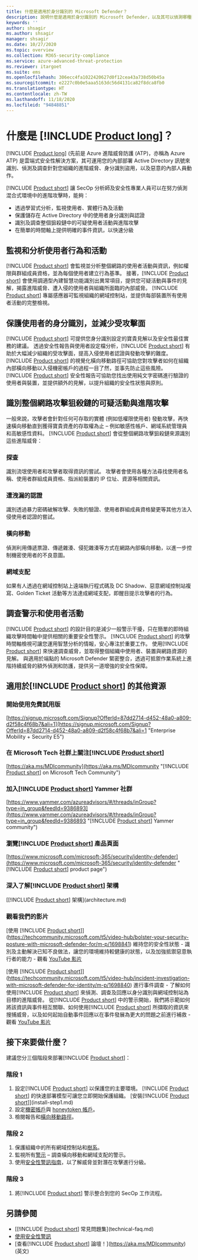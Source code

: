 ```yaml
---
title: 什麼是適用於身分識別的 Microsoft Defender？
description: 說明什麼是適用於身分識別的 Microsoft Defender，以及其可以偵測哪種類型的可疑活動
keywords: ''
author: shsagir
ms.author: shsagir
manager: shsagir
ms.date: 10/27/2020
ms.topic: overview
ms.collection: M365-security-compliance
ms.service: azure-advanced-threat-protection
ms.reviewer: itargoet
ms.suite: ems
ms.openlocfilehash: 306ecc4fa1022420627d0f12cea43a738d50b45a
ms.sourcegitcommit: e2227c0b0e5aaa5163dc56d4131ca82f8dca8fb0
ms.translationtype: HT
ms.contentlocale: zh-TW
ms.lasthandoff: 11/18/2020
ms.locfileid: "94848851"
---
```

# <a name="what-is-product-long"></a>什麼是 [!INCLUDE [Product long](includes/product-long.md)]？

[!INCLUDE [Product long](includes/product-long.md)] (先前是 Azure 進階威脅防護 (ATP)，亦稱為 Azure ATP) 是雲端式安全性解決方案，其可運用您的內部部署 Active Directory 訊號來識別、偵測及調查針對您組織的進階威脅、身分識別盜用，以及惡意的內部人員動作。

[!INCLUDE [Product short](includes/product-short.md)] 讓 SecOp 分析師及安全性專業人員可以在努力偵測混合式環境中的進階攻擊時，能夠：

- 透過學習式分析，監視使用者、實體行為及活動
- 保護儲存在 Active Directory 中的使用者身分識別與認證
- 識別及調查整個狙殺鏈中的可疑使用者活動與進階攻擊
- 在簡單的時間軸上提供明確的事件資訊，以快速分級

## <a name="monitor-and-profile-user-behavior-and-activities"></a>監視和分析使用者行為和活動

[!INCLUDE [Product short](includes/product-short.md)] 會監視並分析整個網路的使用者活動與資訊，例如權限與群組成員資格，並為每個使用者建立行為基準。 接著，[!INCLUDE [Product short](includes/product-short.md)] 會使用調適型內建智慧功能識別出異常項目，提供您可疑活動與事件的見解，揭露進階威脅、遭入侵的使用者與組織所面臨的內部威脅。 [!INCLUDE [Product short](includes/product-short.md)] 專屬感應器可監視組織的網域控制站，並提供每部裝置所有使用者活動的完整檢視。

## <a name="protect-user-identities-and-reduce-the-attack-surface"></a>保護使用者的身分識別，並減少受攻擊面

[!INCLUDE [Product short](includes/product-short.md)] 可提供您身分識別設定的寶貴見解以及安全性最佳實務的建議。 透過安全性報告與使用者設定檔分析，[!INCLUDE [Product short](includes/product-short.md)] 有助於大幅減少組織的受攻擊面，提高入侵使用者認證與發動攻擊的難度。 [!INCLUDE [Product short](includes/product-short.md)] 的視覺化橫向移動路徑可協助您對攻擊者如何在組織內部橫向移動以入侵機密帳戶的過程一目了然，並事先防止這些風險。 [!INCLUDE [Product short](includes/product-short.md)] 安全性報告可協助您找出使用純文字密碼進行驗證的使用者與裝置，並提供額外的見解，以提升組織的安全性狀態與原則。

## <a name="identify-suspicious-activities-and-advanced-attacks-across-the-cyber-attack-kill-chain"></a>識別整個網路攻擊狙殺鏈的可疑活動與進階攻擊

一般來說，攻擊者會針對任何可存取的實體 (例如低權限使用者) 發動攻擊，再快速橫向移動直到獲得寶貴資產的存取權為止 – 例如敏感性帳戶、網域系統管理員和高敏感性資料。 [!INCLUDE [Product short](includes/product-short.md)] 會從整個網路攻擊狙殺鏈來源識別這些進階威脅：

### <a name="reconnaissance"></a>探查

識別流氓使用者和攻擊者取得資訊的嘗試。 攻擊者會使用各種方法尋找使用者名稱、使用者群組成員資格、指派給裝置的 IP 位址、資源等相關資訊。

### <a name="compromised-credentials"></a>遭洩漏的認證

識別透過暴力密碼破解攻擊、失敗的驗證、使用者群組成員資格變更等其他方法入侵使用者認證的嘗試。

### <a name="lateral-movements"></a>橫向移動

偵測利用傳遞票證、傳遞雜湊、侵犯雜湊等方式在網路內部橫向移動，以進一步控制機密使用者的不良意圖。

### <a name="domain-dominance"></a>網域支配

如果有人透過在網域控制站上遠端執行程式碼及 DC Shadow、惡意網域控制站複寫、Golden Ticket 活動等方法達成網域支配，即醒目提示攻擊者的行為。

## <a name="investigate-alerts-and-user-activities"></a>調查警示和使用者活動

[!INCLUDE [Product short](includes/product-short.md)] 的設計目的是減少一般警示干擾，只在簡單的即時組織攻擊時間軸中提供相關的重要安全性警示。 [!INCLUDE [Product short](includes/product-short.md)] 的攻擊時間軸檢視可讓您運用智慧分析的情報，安心專注於重要工作。 使用[!INCLUDE [Product short](includes/product-short.md)] 來快速調查威脅，並取得整個組織中使用者、裝置與網路資源的見解。 與適用於端點的 Microsoft Defender 緊密整合，透過可抵禦作業系統上進階持續威脅的額外偵測和防護，提供另一道增強的安全性保障。

## <a name="additional-resources-for-product-short"></a>適用於[!INCLUDE [Product short](includes/product-short.md)] 的其他資源

### <a name="start-a-free-trial"></a>開始使用免費試用版

[https://signup.microsoft.com/Signup?OfferId=87dd2714-d452-48a0-a809-d2f58c4f68b7&ali=1](https://signup.microsoft.com/Signup?OfferId=87dd2714-d452-48a0-a809-d2f58c4f68b7&ali=1 "Enterprise Mobility + Security E5")

### <a name="follow-product-short-on-microsoft-tech-community"></a>在 Microsoft Tech 社群上關注[!INCLUDE [Product short](includes/product-short.md)]

[https://aka.ms/MDIcommunity](https://aka.ms/MDIcommunity "[!INCLUDE [Product short](includes/product-short.md)] on Microsoft Tech Community")

### <a name="join-the-product-short-yammer-community"></a>加入[!INCLUDE [Product short](includes/product-short.md)] Yammer 社群

[https://www.yammer.com/azureadvisors/#/threads/inGroup?type=in_group&feedId=9386893](https://www.yammer.com/azureadvisors/#/threads/inGroup?type=in_group&feedId=9386893 "[!INCLUDE [Product short](includes/product-short.md)] Yammer community")

### <a name="visit-the-product-short-product-page"></a>瀏覽[!INCLUDE [Product short](includes/product-short.md)] 產品頁面

[https://www.microsoft.com/microsoft-365/security/identity-defender](https://www.microsoft.com/microsoft-365/security/identity-defender "[!INCLUDE [Product short](includes/product-short.md)] product page")

### <a name="learn-more-about-product-short-architecture"></a>深入了解[!INCLUDE [Product short](includes/product-short.md)] 架構

[[!INCLUDE [Product short](includes/product-short.md)] 架構](architecture.md)

### <a name="watch-our-videos"></a>觀看我們的影片

[使用 [!INCLUDE [Product short](includes/product-short.md)]](https://techcommunity.microsoft.com/t5/video-hub/bolster-your-security-posture-with-microsoft-defender-for/m-p/1698841) 維持您的安全性狀態 - 識別及主動解決已知不良做法，讓您的環境維持較健康的狀態，以及加強抵禦惡意執行者的能力 - 觀看 [YouTube 影片](https://youtu.be/nx5rrxVuRTk)

[使用 [!INCLUDE [Product short](includes/product-short.md)]](https://techcommunity.microsoft.com/t5/video-hub/incident-investigation-with-microsoft-defender-for-identity/m-p/1698840) 進行事件調查 - 了解如何使用[!INCLUDE [Product short](includes/product-short.md)] 來偵測、調查及回應以身分識別與網域控制站為目標的進階威脅。 從[!INCLUDE [Product short](includes/product-short.md)] 中的警示開始，我們將示範如何將該資訊與事件相互關聯、如何使用[!INCLUDE [Product short](includes/product-short.md)] 所擷取的資訊來搜捕威脅，以及如何起始自動事件回應以在事件發展為更大的問題之前進行補救 - 觀看 [YouTube 影片](https://youtu.be/geWU4It6S48)

## <a name="whats-next"></a>接下來要做什麼？

建議您分三個階段來部署[!INCLUDE [Product short](includes/product-short.md)]：

### <a name="phase-1"></a>階段 1

1. 設定[!INCLUDE [Product short](includes/product-short.md)] 以保護您的主要環境。 [!INCLUDE [Product short](includes/product-short.md)] 的快速部署模型可讓您立即開始保護組織。 [安裝[!INCLUDE [Product short](includes/product-short.md)]](install-step1.md)
1. 設定[機密帳戶](sensitive-accounts.md)與 [honeytoken 帳戶](install-step7.md)。
1. 檢閱報告和[橫向移動路徑](use-case-lateral-movement-path.md)。

### <a name="phase-2"></a>階段 2

1. 保護組織中的所有網域控制站和[樹系](multi-forest.md)。
1. 監視所有[警示](working-with-suspicious-activities.md) – 調查橫向移動和網域支配的警示。
1. 使用[安全性警訊指南](suspicious-activity-guide.md)，以了解威脅並對潛在攻擊進行分級。

### <a name="phase-3"></a>階段 3

1. 將[!INCLUDE [Product short](includes/product-short.md)] 警示整合到您的 SecOp 工作流程。

## <a name="see-also"></a>另請參閱

- [[!INCLUDE [Product short](includes/product-short.md)] 常見問題集](technical-faq.md)
- [使用安全性警訊](working-with-suspicious-activities.md)
- [查看[!INCLUDE [Product short](includes/product-short.md)] 論壇！](https://aka.ms/MDIcommunity)\(英文\)
